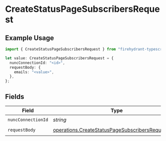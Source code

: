 # CreateStatusPageSubscribersRequest

## Example Usage

```typescript
import { CreateStatusPageSubscribersRequest } from "firehydrant-typescript-sdk/models/operations";

let value: CreateStatusPageSubscribersRequest = {
  nuncConnectionId: "<id>",
  requestBody: {
    emails: "<value>",
  },
};
```

## Fields

| Field                                                                                                                  | Type                                                                                                                   | Required                                                                                                               | Description                                                                                                            |
| ---------------------------------------------------------------------------------------------------------------------- | ---------------------------------------------------------------------------------------------------------------------- | ---------------------------------------------------------------------------------------------------------------------- | ---------------------------------------------------------------------------------------------------------------------- |
| `nuncConnectionId`                                                                                                     | *string*                                                                                                               | :heavy_check_mark:                                                                                                     | N/A                                                                                                                    |
| `requestBody`                                                                                                          | [operations.CreateStatusPageSubscribersRequestBody](../../models/operations/createstatuspagesubscribersrequestbody.md) | :heavy_check_mark:                                                                                                     | N/A                                                                                                                    |